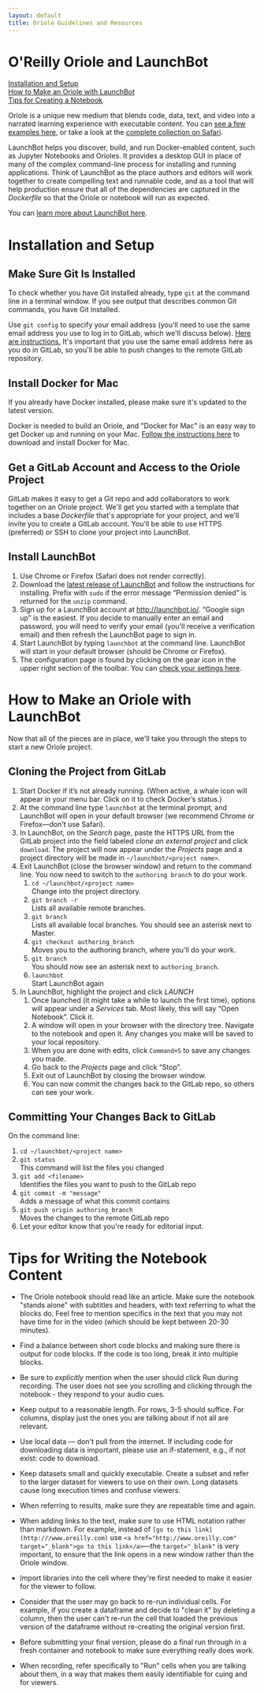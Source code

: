 ```yaml
---
layout: default
title: Oriole Guidelines and Resources
---
```


# O'Reilly Oriole and LaunchBot<a name="about_oriole"></a>

[Installation and Setup](#install)<br/>
[How to Make an Oriole with LaunchBot](#make_oriole)<br/>
[Tips for Creating a Notebook](#tips)

Oriole is a unique new medium that blends code, data, text, and video into a narrated learning experience with executable content. You can <a href="http://www.oreilly.com/oriole/">see a few examples here</a>, or take a look at the <a href="https://www.safaribooksonline.com/oriole/">complete collection on Safari</a>.

LaunchBot helps you discover, build, and run Docker-enabled content, such as Jupyter Notebooks and Orioles. It provides a desktop GUI in place of many of the complex command-line process for installing and running applications. Think of LaunchBot as the place authors and editors will work together to create compelling text and runnable code, and as a tool that will help production ensure that all of the dependencies are captured in the *Dockerfile* so that the Oriole or notebook will run as expected.

You can [learn more about LaunchBot here](http://launchbot.io/docs/). 

# Installation and Setup<a name="install"></a>

## Make Sure Git Is Installed

To check whether you have Git installed already, type `git` at the command line in a terminal window. If you see output that describes common Git commands, you have Git installed.

Use `git config` to specify your email address (you'll need to use the same email address you use to log in to GitLab, which we'll discuss below). [Here are instructions.](https://help.github.com/articles/setting-your-email-in-git/) It's important that you use the same email address here as you do in GitLab, so you'll be able to push changes to the remote GitLab repository.

## Install Docker for Mac

If you already have Docker installed, please make sure it's updated to the latest version.

Docker is needed to build an Oriole, and "Docker for Mac" is an easy way to get Docker up and running on your Mac. [Follow the instructions here](https://docs.docker.com/docker-for-mac/) to download and install Docker for Mac.

## Get a GitLab Account and Access to the Oriole Project 

GitLab makes it easy to get a Git repo and add collaborators to work together on an Oriole project. We'll get you started with a template that includes a base *Dockerfile* that's appropriate for your project, and we'll invite you to create a GitLab account. You'll be able to use HTTPS (preferred) or SSH to clone your project into LaunchBot.

## Install LaunchBot

1. Use Chrome or Firefox (Safari does not render correctly).
2. Download the [latest release of LaunchBot](https://dl.equinox.io/oreillymedia/launchbot/stable) and follow the instructions for installing. Prefix with `sudo` if the error message “Permission denied” is returned for the `unzip` command.
3. Sign up for a LaunchBot account at http://launchbot.io/. “Google sign up” is the easiest. If you decide to manually enter an email and password, you will need to verify your email (you'll receive a verification email) and then refresh the LaunchBot page to sign in.
5. Start LaunchBot by typing `launchbot` at the command line. LaunchBot will start in your default browser (should be Chrome or Firefox).
6. The configuration page is found by clicking on the gear icon in the upper right section of the toolbar. You can [check your settings here](http://oreillymedia.github.io/production-resources/oriole/launchbot-settings).

# How to Make an Oriole with LaunchBot<a name="make_oriole"></a>

Now that all of the pieces are in place, we'll take you through the steps to start a new Oriole project.

## Cloning the Project from GitLab

1. Start Docker if it’s not already running. (When active, a whale icon will appear in your menu bar. Click on it to check Docker’s status.)
2. At the command line type `launchbot` at the terminal prompt, and LaunchBot will open in your default browser (we recommend Chrome or Firefox—don't use Safari).
3. In LaunchBot, on the _Search_ page, paste the HTTPS URL from the GitLab project into the field labeled _clone an external project_ and click `download`. The project will now appear under the _Projects_ page and a project directory will be made in `~/launchbot/<project name>`.
6. Exit LaunchBot (close the browser window) and return to the command line. You now need to switch to the `authoring branch` to do your work.
    1. `cd ~/launchbot/<project name>`<br/>Change into the project directory.
    2. `git branch -r`<br/>Lists all available remote branches.
    3. `git branch`<br/>Lists all available local branches. You should see an asterisk next to Master.
    4. `git checkout authoring_branch`<br/>Moves you to the authoring branch, where you'll do your work.
    5. `git branch`<br/>You should now see an asterisk next to `authoring_branch`.
    5. `launchbot`<br/>Start LaunchBot again
7. In LaunchBot, highlight the project and click _LAUNCH_
    1. Once launched (it might take a while to launch the first time), options will appear under a _Services_ tab. Most likely, this will say “Open Notebook”. Click it.
    2. A window will open in your browser with the directory tree. Navigate to the notebook and open it. Any changes you make will be saved to your local repository.
    3. When you are done with edits, click `Command+S` to save any changes you made.
    4. Go back to the _Projects_ page and click “Stop”.
    5. Exit out of LaunchBot by closing the browser window.
    6. You can now commit the changes back to the GitLab repo, so others can see your work.
    
## Committing Your Changes Back to GitLab

On the command line:

1. `cd ~/launchbot/<project name>`
2. `git status`<br/>This command will list the files you changed
3. `git add <filename>`<br/>Identifies the files you want to push to the GitLab repo
4. `git commit -m "message"`<br/>Adds a message of what this commit contains
5. `git push origin authoring_branch`<br/>Moves the changes to the remote GitLab repo 
6. Let your editor know that you're ready for editorial input.

# Tips for Writing the Notebook Content<a name="tips"></a> 

* The Oriole notebook should read like an article. Make sure the notebook "stands alone" with subtitles and headers, with  text referring to what the blocks do. Feel free to mention specifics in the text that you may not have time for in the video (which should be kept between 20-30 minutes).

* Find a balance between short code blocks and making sure there is output for code blocks. If the code is too long, break it into multiple blocks. 

* Be sure to *explicitly* mention when the user should click Run during recording. The user does not see you scrolling and clicking through the notebook - they respond to your audio cues.

* Keep output to a reasonable length. For rows, 3-5 should suffice. For columns, display just the ones you are talking about if not all are relevant.

* Use local data — don't pull from the internet. If including code for downloading data is important, please use an if-statement, e.g., if not exist: code to download.

* Keep datasets small and quickly executable. Create a subset and refer to the larger dataset for viewers to use on their own. Long datasets cause long execution times and confuse viewers.

* When referring to results, make sure they are repeatable time and again.

* When adding links to the text, make sure to use HTML notation rather than markdown. For example, instead of `[go to this link](http:///www.oreilly.com)` use `<a href="http://www.oreilly.com" target="_blank">go to this link</a>`—the `target="_blank"` is very important, to ensure that the link opens in a new window rather than the Oriole window.

* Import libraries into the cell where they're first needed to make it easier for the viewer to follow.

* Consider that the user may go back to re-run individual cells. For example, if you create a dataframe and decide to "clean it" by deleting a column, then the user can't re-run the cell that loaded the previous version of the dataframe without re-creating the original version first. 

* Before submitting your final version, please do a final run through in a fresh container and notebook to make sure everything really does work.

* When recording, refer specifically to "Run" cells when you are talking about them, in a way that makes them easily identifiable for cuing and for viewers.
